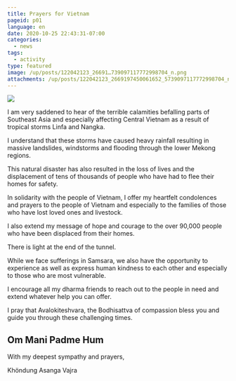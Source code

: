 ```yaml
---
title: Prayers for Vietnam
pageid: p01
language: en
date: 2020-10-25 22:43:31-07:00
categories:
  - news
tags:
  - activity
type: featured
image: /up/posts/122042123_26691…739097117772998704_n.png
attachments: /up/posts/122042123_2669197450061652_5739097117772998704_n.png
---
```

![](/up/posts/122042123_26691…739097117772998704_n.png) 

I am very saddened to hear of the terrible calamities befalling parts of Southeast Asia and especially affecting Central Vietnam as a result of tropical storms Linfa and Nangka. 

I understand that these storms have caused heavy rainfall resulting in massive landslides, windstorms and flooding through the lower Mekong regions. 

This natural disaster has also resulted in the loss of lives and the displacement of tens of thousands of people who have had to flee their homes for safety. 

In solidarity with the people of Vietnam, I offer my heartfelt condolences and prayers to the people of Vietnam and especially to the families of those who have lost loved ones and livestock. 

I also extend my message of hope and courage to the over 90,000 people who have been displaced from their homes. 

There is light at the end of the tunnel. 

While we face sufferings in Samsara, we also have the opportunity to experience as well as express human kindness to each other and especially to those who are most vulnerable. 

I encourage all my dharma friends to reach out to the people in need and extend whatever help you can offer. 

I pray that Avalokiteshvara, the Bodhisattva of compassion bless you and guide you through these challenging times. 

## Om Mani Padme Hum

With my deepest sympathy and prayers, 

Khöndung Asanga Vajra